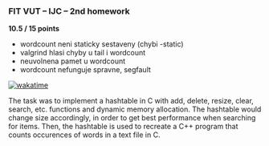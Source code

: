 ### FIT VUT – IJC – 2nd homework
**10.5 / 15 points**
- wordcount neni staticky sestaveny (chybi -static)
- valgrind hlasi chyby u tail i wordcount
- neuvolnena pamet u wordcount
- wordcount nefunguje spravne, segfault

[![wakatime](https://wakatime.com/badge/github/mstrlc/ijc-homework-2.svg)](https://wakatime.com/badge/github/mstrlc/ijc-homework-2)

The task was to implement a hashtable in C with add, delete, resize, clear, search, etc. functions and dynamic memory allocation. The hashtable would change size accordingly, in order to get best performance when searching for items. Then, the hashtable is used to recreate a C++ program that counts occurences of words in a text file in C.
